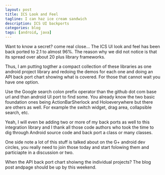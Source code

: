 ```yaml
---
layout: post
title: ICS Look and Feel
tagline: I can haz ice cream sandwich
description: ICS UI backports
categories: blog
tags: [android, java]
---
```


Want to know a secret?  come real close...
The ICS UI look and feel has been back ported to 2.1 to almost 
96%.  The reason why we did not notice is that its spread over about 
20 plus library frameworks.

Thus, I am putting togther a compact collection of these libraries as 
one android project library and redoing the demos for each one and 
doing an API back port chart showing what is covered. For those that 
cannot wait you have one option.

Use the Google search colon prefix operator than the github dot com 
base url and than android UI port to find some. You already know the 
two basic foundation ones being ActionBarSherlock and Holoeverywhere 
but there are others as well. For example the switch widget, drag area, collapsible search, etc.

Yeah, I will even be adding two or more of my back ports as well to this 
integration library and I thank all those code authors who took the time 
to dig through Android source code and back port a class or many classes.

One side note a lot of this stuff is talked about on the G+ android 
dev circles, you really need to join those today and start folowing them and 
particiapte in a discussion or two.

When the API back port chart shoiwng the individual projects? The 
blog post andpage should be up by this weekend.



